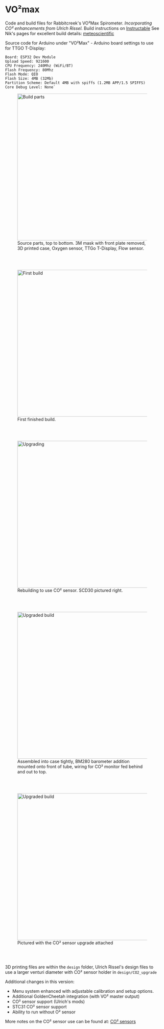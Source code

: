 # VO²max
Code and build files for Rabbitcreek's VO²Max Spirometer. _Incorporating CO² enhancements from Ulrich Rissel._
Build instructions on [Instructable](https://www.instructables.com/Accurate-VO2-Max-for-Zwift-and-Strava/)
See Nik's pages for excellent build details: [meteoscientific](https://github.com/meteoscientific/VO2max)

Source code for Arduino under "VO²Max" - Arduino board settings to use for TTGO T-Display:

    Board: ESP32 Dev Module
    Upload Speed: 921600
    CPU Frequency: 240Mhz (WiFi/BT)
    Flash Frequency: 80Mhz
    Flash Mode: QIO
    Flash Size: 4MB (32Mb)
    Partition Scheme: Default 4MB with spiffs (1.2MB APP/1.5 SPIFFS)
    Core Debug Level: None`

<figure>
    <img src="/images/parts.jpg" width="640" height="480"
         alt="Build parts">
    <figcaption>Source parts, top to bottom. 3M mask with front plate removed, 3D printed case, Oxygen sensor, TTGo T-Display, Flow sensor.</figcaption>
</figure><br><br>
<figure>
    <img src="/images/built.jpg" width="640" height="480"
         alt="First build">
    <figcaption>First finished build.</figcaption>
</figure><br><br>
<figure>
    <img src="/images/upgrading.jpg" width="640" height="480"
         alt="Upgrading">
    <figcaption>Rebuilding to use CO² sensor. SCD30 pictured right.</figcaption>
</figure><br><br>
<figure>
    <img src="/images/casefilling.jpg" width="640" height="480"
         alt="Upgraded build">
    <figcaption>Assembled into case tightly, BM280 barometer addition mounted onto front of tube, wiring for CO² monitor fed behind and out to top.</figcaption>
</figure><br><br>
<figure>
    <img src="/images/built2.jpg" width="640" height="480"
         alt="Upgraded build">
    <figcaption>Pictured with the CO² sensor upgrade attached</figcaption>
</figure><br><br>

3D printing files are within the `design` folder, Ulrich Rissel's design files to use a larger venturi diameter with CO² sensor holder in `design/CO2_upgrade`

Additional changes in this version:
- Menu system enhanced with adjustable calibration and setup options.
- Additional GoldenCheetah integration (with VO² master output)
- CO² sensor support (Ulrich's mods)
- STC31 CO² sensor support
- Ability to run without O² sensor

More notes on the CO² sensor use can be found at: [CO² sensors](https://blog.ivor.org/2024/12/carbon-dioxide.html)
